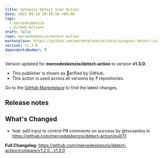 ```yaml
---
title: Synopsys Detect Scan Action
date: 2023-09-19 19:10:58 +00:00
tags:
  - mercedesbenzio
  - GitHub Actions
draft: false
repo: mercedesbenzio/detect-action
marketplace: https://github.com/marketplace/actions/synopsys-detect-scan-action
version: v1.3.0
dependentsNumber: ?
---
```



Version updated for **mercedesbenzio/detect-action** to version **v1.3.0**.
- This publisher is shown as erified by GitHub.
- This action is used across all versions by **?** repositories.

Go to the [GitHub Marketplace](https://github.com/marketplace/actions/synopsys-detect-scan-action) to find the latest changes.

## Release notes

## What's Changed
* feat: add input to control PR comments on success by @tvcsantos in https://github.com/mercedesbenzio/detect-action/pull/11


**Full Changelog**: https://github.com/mercedesbenzio/detect-action/compare/v1.2.0...v1.3.0

